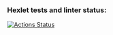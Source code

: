 ### Hexlet tests and linter status:
[![Actions Status](https://github.com/SzrZxst/frontend-project-44/workflows/hexlet-check/badge.svg)](https://github.com/SzrZxst/frontend-project-44/actions)